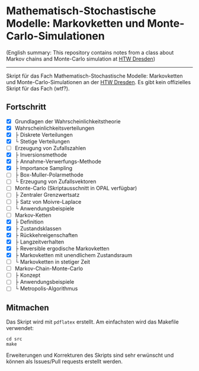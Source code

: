 # Mathematisch-Stochastische Modelle: Markovketten und Monte-Carlo-Simulationen

(English summary: This repository contains notes from a class about Markov
chains and Monte-Carlo simulation at [HTW Dresden](https://htw-dresden.de))

<hr>

Skript für das Fach Mathematisch-Stochastische Modelle: Markovketten und
Monte-Carlo-Simulationen an der [HTW Dresden](https://htw-dresden.de). Es gibt
kein offizielles Skript für das Fach (wtf?).

## Fortschritt

- [x] Grundlagen der Wahrscheinlichkeitstheorie
- [x] Wahrscheinlichkeitsverteilungen
- [x] ├ Diskrete Verteilungen
- [x] └ Stetige Verteilungen
- [ ] Erzeugung von Zufallszahlen
- [x] ├ Inversionsmethode
- [x] ├ Annahme-Verwerfungs-Methode
- [x] ├ Importance Sampling
- [ ] ├ Box-Muller-Polarmethode
- [ ] └ Erzeugung von Zufallsvektoren
- [ ] Monte-Carlo (Skriptausschnitt in OPAL verfügbar)
- [ ] ├ Zentraler Grenzwertsatz
- [ ] ├ Satz von Moivre-Laplace
- [ ] └ Anwendungsbeispiele
- [ ] Markov-Ketten
- [x] ├ Definition
- [x] ├ Zustandsklassen
- [x] ├ Rückkehreigenschaften
- [x] ├ Langzeitverhalten
- [x] ├ Reversible ergodische Markovketten
- [x] ├ Markovketten mit unendlichem Zustandsraum
- [ ] └ Markovketten in stetiger Zeit
- [ ] Markov-Chain-Monte-Carlo
- [ ] ├ Konzept
- [ ] ├ Anwendungsbeispiele
- [ ] └ Metropolis-Algorithmus

## Mitmachen

Das Skript wird mit `pdflatex` erstellt. Am einfachsten wird das Makefile
verwendet:

```
cd src
make
```

Erweiterungen und Korrekturen des Skripts sind sehr erwünscht und können als
Issues/Pull requests erstellt werden.
